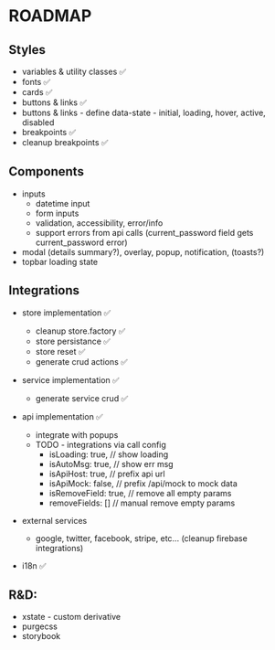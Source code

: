 # ROADMAP

## Styles

- variables & utility classes ✅
- fonts ✅
- cards ✅
- buttons & links ✅
- buttons & links - define data-state - initial, loading, hover, active, disabled
- breakpoints ✅
- cleanup breakpoints ✅

## Components

- inputs
  - datetime input
  - form inputs
  - validation, accessibility, error/info
  - support errors from api calls (current_password field gets current_password error)
- modal (details summary?), overlay, popup, notification, (toasts?)
- topbar loading state

## Integrations

- store implementation ✅
  - cleanup store.factory ✅
  - store persistance ✅
  - store reset ✅
  - generate crud actions ✅
- service implementation ✅
  - generate service crud ✅
- api implementation ✅

  - integrate with popups
  - TODO - integrations via call config
    - isLoading: true, // show loading
    - isAutoMsg: true, // show err msg
    - isApiHost: true, // prefix api url
    - isApiMock: false, // prefix /api/mock to mock data
    - isRemoveField: true, // remove all empty params
    - removeFields: [] // manual remove empty params

- external services
  - google, twitter, facebook, stripe, etc... (cleanup firebase integrations)
- i18n ✅

## R&D:

- xstate - custom derivative
- purgecss
- storybook
